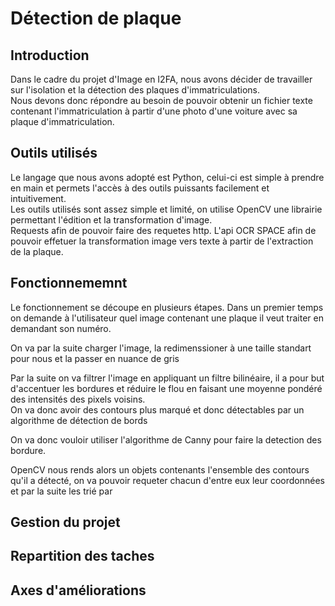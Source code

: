 # Détection de plaque

## Introduction

Dans le cadre du projet d'Image en I2FA, nous avons décider de travailler sur l'isolation et la détection des plaques d'immatriculations.  
Nous devons donc répondre au besoin de pouvoir obtenir un fichier texte contenant l'immatriculation à partir d'une photo d'une voiture avec sa plaque d'immatriculation.  

## Outils utilisés

Le langage que nous avons adopté est Python, celui-ci est simple à prendre en main et permets l'accès à des outils puissants facilement et intuitivement.  
Les outils utilisés sont assez simple et limité, on utilise OpenCV une librairie permettant l'édition et la transformation d'image.  
Requests afin de pouvoir faire des requetes http. L'api OCR SPACE afin de pouvoir effetuer la transformation image vers texte à partir de l'extraction de la plaque.  

## Fonctionnememnt

Le fonctionnement se découpe en plusieurs étapes.
Dans un premier temps on demande à l'utilisateur quel image contenant une plaque il veut traiter en demandant son numéro.

On va par la suite charger l'image, la redimenssioner à une taille standart pour nous et la passer en nuance de gris

Par la suite on va filtrer l'image en appliquant un filtre bilinéaire, il a pour but d'accentuer les bordures et réduire le flou en faisant une moyenne pondéré des intensités des pixels voisins.  
On va donc avoir des contours plus marqué et donc détectables par un algorithme de détection de bords

On va donc vouloir utiliser l'algorithme de Canny pour faire la detection des bordure.

OpenCV nous rends alors un objets contenants l'ensemble des contours qu'il a détecté, on va pouvoir requeter chacun d'entre eux leur coordonnées et par la suite les trié par 


## Gestion du projet

## Repartition des taches 

## Axes d'améliorations 
